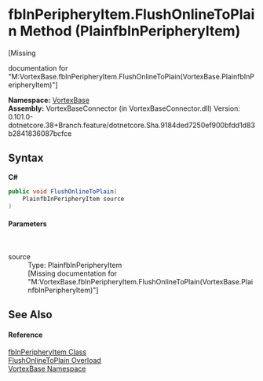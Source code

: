 # fbInPeripheryItem.FlushOnlineToPlain Method (PlainfbInPeripheryItem)
 

\[Missing <summary> documentation for "M:VortexBase.fbInPeripheryItem.FlushOnlineToPlain(VortexBase.PlainfbInPeripheryItem)"\]

**Namespace:**&nbsp;<a href="N_VortexBase.md">VortexBase</a><br />**Assembly:**&nbsp;VortexBaseConnector (in VortexBaseConnector.dll) Version: 0.101.0-dotnetcore.38+Branch.feature/dotnetcore.Sha.9184ded7250ef900bfdd1d83b2841836087bcfce

## Syntax

**C#**<br />
``` C#
public void FlushOnlineToPlain(
	PlainfbInPeripheryItem source
)
```


#### Parameters
&nbsp;<dl><dt>source</dt><dd>Type: PlainfbInPeripheryItem<br />\[Missing <param name="source"/> documentation for "M:VortexBase.fbInPeripheryItem.FlushOnlineToPlain(VortexBase.PlainfbInPeripheryItem)"\]</dd></dl>

## See Also


#### Reference
<a href="T_VortexBase_fbInPeripheryItem.md">fbInPeripheryItem Class</a><br /><a href="Overload_VortexBase_fbInPeripheryItem_FlushOnlineToPlain.md">FlushOnlineToPlain Overload</a><br /><a href="N_VortexBase.md">VortexBase Namespace</a><br />
